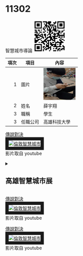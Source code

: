 # 11302
智慧城市導論
<img src="qrcode.png" width="100" height="100" />


|項次|項目|內容|
|----:|------|------|
|1 | 圖片 |<img src="FCE6E526-43AA-42A7-A59A-2BFF2FF1E6CB.jpeg" width="100" height="100" />|
|2 | 姓名 |薛宇翔|
|3 | 職稱 |學生|
|3 | 任職公司 |高雄科技大學|



<a href="https://www.youtube.com/watch?v=LCVVs4O7W8g" target="_blank">傳說對決</a><br>
<a href="http://www.youtube.com/watch?feature=player_embedded&v=LCVVs4O7W8g" target="_blank"><img src="http://img.youtube.com/vi/LCVVs4O7W8g/0.jpg" 
alt="倫敦智慧城市" width="400" height="250" border="10" /></a>
<br>影片取自 youtube


<details>
<summary>

## 高雄智慧城市展

</summary>
(一)、 展出日期：2026年3月19日（日）至3月22日（三），共4天<br>
(二)、 展出地點：高雄展覽館（高雄市前鎮區成功二路39號）<br>
(三)、 參展區域：<br>
  
|物聯網應用(5G AIoT)	| 智慧交通 | 智慧治理 | 智慧建築 |
|-------------------|---------|----------|---------|
|智慧安防 | 智慧醫療 | 智慧教育 |  智慧金融 |
|智慧能源 | 新創	   | AI+專區  |-----------|	

(四)、 參展解決方案<br>
物聯網應用<br>
|智慧交通：| 自動駕駛、智慧公車、智慧車隊、智慧航運、智慧停車、智慧載具、智慧運輸、智慧物流、智慧倉儲|
|---------|---------------------------------------------------------------------------------|
|智慧治理：| 智慧政府、智慧港務、智慧稅務、智慧警政|
|智慧建築：| 智慧物業、智慧社區、智慧門禁、智慧家庭、智慧園區、智慧辦公室、智慧溫室、智慧農漁業|
|智慧安防：| 智慧杆、智慧路燈、智慧水務、智慧水質監測、智慧觀光、智慧安防、智慧防救災、智慧感測|
|智慧醫療：| 健康促進、智慧穿戴、智慧照護、智慧醫院、遠距照護、遠距醫療、智慧防疫|
|智慧教育：| 智慧校園、智慧教室、遠距教學|
|智慧金融：| 智慧支付、智慧零售、無人商店|
|智慧能源：| 智慧能源、智慧創能、智慧節能、智慧儲能、智慧電網、智慧電表|
|AI+專區  ||
|其他     ||
</details>


<a href="https://www.youtube.com/watch?v=zEmFrlrwSfU" target="_blank">傳說對決</a><br>
<a href="http://www.youtube.com/watch?feature=player_embedded&v=zEmFrlrwSfU" target="_blank"><img src="http://img.youtube.com/vi/zEmFrlrwSfU/0.jpg" 
alt="倫敦智慧城市" width="400" height="250" border="10" /></a>
<br>影片取自 youtube



<a href="https://www.youtube.com/watch?v=LrH5fCoV2S8" target="_blank">傳說對決</a><br>
<a href="http://www.youtube.com/watch?feature=player_embedded&v=LrH5fCoV2S8" target="_blank"><img src="http://img.youtube.com/vi/LrH5fCoV2S8/0.jpg" 
alt="倫敦智慧城市" width="400" height="250" border="10" /></a>
<br>影片取自 youtube
